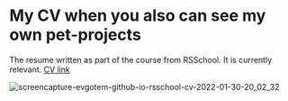 # My CV when you also can see my own pet-projects
The resume written as part of the course from RSSchool.
It is currently relevant.
[CV link](https://evgotem.github.io/rsschool-cv/)

![screencapture-evgotem-github-io-rsschool-cv-2022-01-30-20_02_32](https://user-images.githubusercontent.com/57010853/151707245-07932f4c-aa06-4c0e-9977-efca8006ae44.png)

